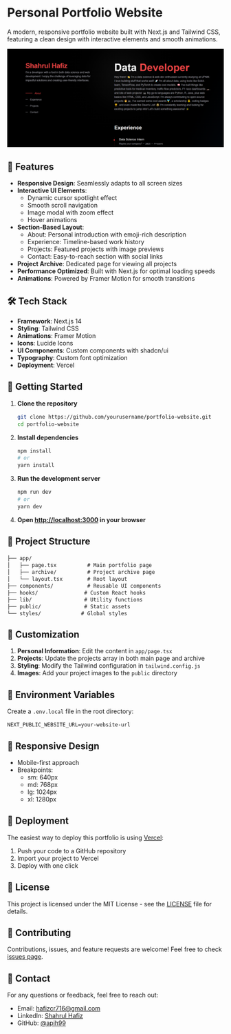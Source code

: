# Personal Portfolio Website

A modern, responsive portfolio website built with Next.js and Tailwind CSS, featuring a clean design with interactive elements and smooth animations.

![Portfolio Preview](/public/preview.png)

## 🌟 Features

- **Responsive Design**: Seamlessly adapts to all screen sizes
- **Interactive UI Elements**:
  - Dynamic cursor spotlight effect
  - Smooth scroll navigation
  - Image modal with zoom effect
  - Hover animations
- **Section-Based Layout**:
  - About: Personal introduction with emoji-rich description
  - Experience: Timeline-based work history
  - Projects: Featured projects with image previews
  - Contact: Easy-to-reach section with social links
- **Project Archive**: Dedicated page for viewing all projects
- **Performance Optimized**: Built with Next.js for optimal loading speeds
- **Animations**: Powered by Framer Motion for smooth transitions

## 🛠️ Tech Stack

- **Framework**: Next.js 14
- **Styling**: Tailwind CSS
- **Animations**: Framer Motion
- **Icons**: Lucide Icons
- **UI Components**: Custom components with shadcn/ui
- **Typography**: Custom font optimization
- **Deployment**: Vercel

## 🚀 Getting Started

1. **Clone the repository**
   ```bash
   git clone https://github.com/yourusername/portfolio-website.git
   cd portfolio-website
   ```

2. **Install dependencies**
   ```bash
   npm install
   # or
   yarn install
   ```

3. **Run the development server**
   ```bash
   npm run dev
   # or
   yarn dev
   ```

4. **Open [http://localhost:3000](http://localhost:3000) in your browser**

## 📁 Project Structure

```
├── app/
│   ├── page.tsx          # Main portfolio page
│   ├── archive/          # Project archive page
│   └── layout.tsx        # Root layout
├── components/           # Reusable UI components
├── hooks/               # Custom React hooks
├── lib/                 # Utility functions
├── public/              # Static assets
└── styles/             # Global styles
```

## 🎨 Customization

1. **Personal Information**: Edit the content in `app/page.tsx`
2. **Projects**: Update the projects array in both main page and archive
3. **Styling**: Modify the Tailwind configuration in `tailwind.config.js`
4. **Images**: Add your project images to the `public` directory

## 🔧 Environment Variables

Create a `.env.local` file in the root directory:

```env
NEXT_PUBLIC_WEBSITE_URL=your-website-url
```

## 📱 Responsive Design

- Mobile-first approach
- Breakpoints:
  - sm: 640px
  - md: 768px
  - lg: 1024px
  - xl: 1280px

## 🚀 Deployment

The easiest way to deploy this portfolio is using [Vercel](https://vercel.com):

1. Push your code to a GitHub repository
2. Import your project to Vercel
3. Deploy with one click

## 📄 License

This project is licensed under the MIT License - see the [LICENSE](LICENSE) file for details.

## 🤝 Contributing

Contributions, issues, and feature requests are welcome! Feel free to check [issues page](https://github.com/yourusername/portfolio-website/issues).

## 📧 Contact

For any questions or feedback, feel free to reach out:
- Email: hafizcr716@gmail.com
- LinkedIn: [Shahrul Hafiz](https://www.linkedin.com/in/shahrulhafiz03/)
- GitHub: [@apih99](https://github.com/apih99)
